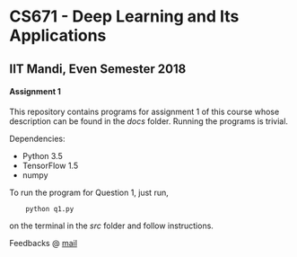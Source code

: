 # CS671 - Deep Learning and Its Applications
## IIT Mandi, Even Semester 2018
#### Assignment 1

This repository contains programs for assignment 1 of this course whose description can be found in the *docs* folder.
Running the programs is trivial.

Dependencies:
* Python 3.5
* TensorFlow 1.5
* numpy

To run the program for Question 1, just run,
```
	python q1.py
```
on the terminal in the *src* folder and follow instructions.

Feedbacks @ [mail](mailto:aayushmishra@gmail.com)